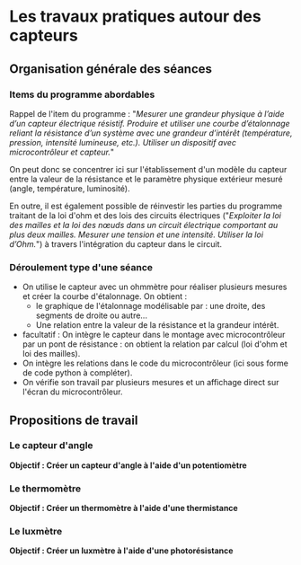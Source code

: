 # Les travaux pratiques autour des capteurs

## Organisation générale des séances
### Items du programme abordables

Rappel de l'item du programme : "_Mesurer une grandeur physique à l’aide d’un capteur électrique résistif. Produire et utiliser une courbe d’étalonnage reliant la résistance d’un système avec une grandeur d’intérêt (température, pression, intensité lumineuse, etc.). Utiliser un dispositif avec microcontrôleur et capteur._"

On peut donc se concentrer ici sur l'établissement d'un modèle du capteur entre la valeur de la résistance et le paramètre physique extérieur mesuré (angle, température, luminosité).

En outre, il est également possible de réinvestir les parties du programme traitant de la loi d'ohm et des lois des circuits électriques ("_Exploiter la loi des mailles et la loi des nœuds dans un circuit électrique comportant au plus deux mailles. Mesurer une tension et une intensité. Utiliser la loi d’Ohm._") à travers l'intégration du capteur dans le circuit.

### Déroulement type d'une séance

* On utilise le capteur avec un ohmmètre pour réaliser plusieurs mesures et créer la courbe d'étalonnage. On obtient :
    * le graphique de l'étalonnage modélisable par : une droite, des segments de droite ou autre...
    * Une relation entre la valeur de la résistance et la grandeur intérêt.
* facultatif : On intègre le capteur dans le montage avec microcontrôleur par un pont de résistance : on obtient la relation par calcul (loi d'ohm et loi des mailles).
* On intègre les relations dans le code du microcontrôleur (ici sous forme de code python à compléter).
* On vérifie son travail par plusieurs mesures et un affichage direct sur l'écran du microcontrôleur.

## Propositions de travail
### Le capteur d'angle
__Objectif : Créer un capteur d'angle à l'aide d'un potentiomètre__



### Le thermomètre
__Objectif : Créer un thermomètre à l'aide d'une thermistance__

### Le luxmètre 
__Objectif : Créer un luxmètre à l'aide d'une photorésistance__